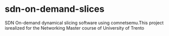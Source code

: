 # sdn-on-demand-slices
SDN On-demand dynamical slicing software using comnetsemu.This project  isrealized for the Networking Master course of University of Trento
